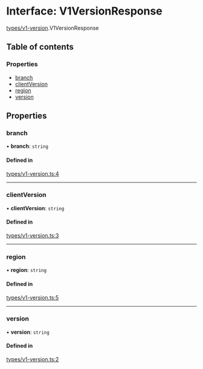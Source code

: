 # Interface: V1VersionResponse

[types/v1-version](../modules/types_v1_version.md).V1VersionResponse

## Table of contents

### Properties

- [branch](types_v1_version.V1VersionResponse.md#branch)
- [clientVersion](types_v1_version.V1VersionResponse.md#clientversion)
- [region](types_v1_version.V1VersionResponse.md#region)
- [version](types_v1_version.V1VersionResponse.md#version)

## Properties

### branch

• **branch**: `string`

#### Defined in

[types/v1-version.ts:4](https://github.com/jameslinimk/unofficial-valorant-api/blob/1def087/package/src/types/v1-version.ts#L4)

___

### clientVersion

• **clientVersion**: `string`

#### Defined in

[types/v1-version.ts:3](https://github.com/jameslinimk/unofficial-valorant-api/blob/1def087/package/src/types/v1-version.ts#L3)

___

### region

• **region**: `string`

#### Defined in

[types/v1-version.ts:5](https://github.com/jameslinimk/unofficial-valorant-api/blob/1def087/package/src/types/v1-version.ts#L5)

___

### version

• **version**: `string`

#### Defined in

[types/v1-version.ts:2](https://github.com/jameslinimk/unofficial-valorant-api/blob/1def087/package/src/types/v1-version.ts#L2)
